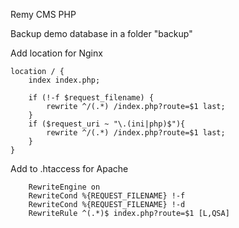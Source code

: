Remy CMS
PHP

Backup demo database in a folder "backup"
 
Add location for Nginx

	location / {
		index index.php;

		if (!-f $request_filename) {
			rewrite ^/(.*) /index.php?route=$1 last;
		}
		if ($request_uri ~ "\.(ini|php)$"){
			rewrite ^/(.*) /index.php?route=$1 last;
		}
	}

Add to .htaccess for Apache

        RewriteEngine on 
        RewriteCond %{REQUEST_FILENAME} !-f
        RewriteCond %{REQUEST_FILENAME} !-d
        RewriteRule ^(.*)$ index.php?route=$1 [L,QSA]
